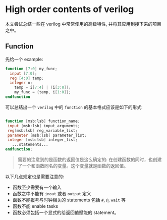 # High order contents of verilog

本文尝试总结一些在 verilog 中常常使用的高级特性, 并将其应用到接下来的项目之中。


## Function

先给一个 example:

```verilog 
function [7:0] my_func;
  input [7:0];
  reg [4:0] temp;
  integer n;
    temp = i[7:4] | (i[3:0]);
    my_func = {temp, i[1:0]};
endfunction
```
可以总结出一个 `verilog` 中的 `function` 的基本格式应该是如下的形式:

```verilog 

function [msb:lsb] function_name;
 input [msb:lsb] input_arguments;
 reg[msb:lsb] reg_variable_list;
 parameter [msb:lsb] parameter_list;
 integer [msb:lsb] integer_list;
   ...statements...
endfunction;
```

> 需要的注意到的是函数的返回值是这么确定的: 在创建函数的同时，也创建了一个和函数同名的变量。这个变量就是函数的返回值。

以下几点规定也是需要注意的:
- 函数至少需要有一个输入
- 函数之中不能有 `inout` 或者 `output` 定义
- 函数不能报考与时钟相关的 statements 包括 `#`, `@`, `wait` 等
- 函数不能 enable tasks
- 函数必须包括一个显式的给返回值赋能的 statement。 
